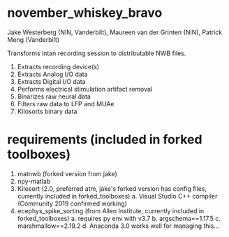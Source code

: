 # november_whiskey_bravo
Jake Westerberg (NIN, Vanderbilt), Maureen van der Grinten (NIN), Patrick Meng (Vanderbilt)

Transforms intan recording session to distributable NWB files.
 1. Extracts recording device(s)
 2. Extracts Analog I/O data
 3. Extracts Digital I/O data
 4. Performs electrical stimulation artifact removal
 5. Binarizes raw neural data
 6. Filters raw data to LFP and MUAe
 7. Kilosorts binary data

# requirements (included in forked toolboxes)
 1. matnwb (forked version from jake)
 2. npy-matlab
 3. Kilosort (2.0, preferred atm, jake's forked version has config files, currently included in forked_toolboxes)
  a. Visual Studio C++ compiler (Community 2019 confirmed working)
 4. ecephys_spike_sorting (from Allen Institute, currently included in forked_toolboxes) 
  a. requires py env with v3.7
  b. argschema==1.17.5
  c. marshmallow==2.19.2
  d. Anaconda 3.0 works well for managing this...
